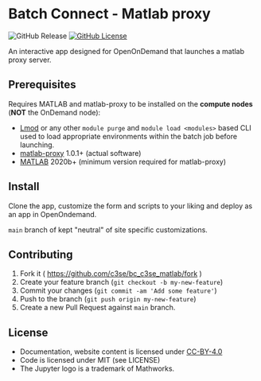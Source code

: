 # Batch Connect - Matlab proxy

![GitHub Release](https://img.shields.io/github/release/c3se/bc_c3se_matlab.svg)
[![GitHub License](https://img.shields.io/badge/license-MIT-green.svg)](https://opensource.org/licenses/MIT)

An interactive app designed for OpenOnDemand that launches a matlab proxy server.

## Prerequisites

Requires MATLAB and matlab-proxy to be installed on the **compute nodes** (**NOT** the
OnDemand node):

- [Lmod] or any other `module purge` and `module load <modules>` based
  CLI used to load appropriate environments within the batch job before
  launching.
- [matlab-proxy] 1.0.1+ (actual software)
- [MATLAB] 2020b+ (minimum version required for matlab-proxy)

[Lmod]: https://www.tacc.utexas.edu/research-development/tacc-projects/lmod
[matlab-proxy]: https://github.com/mathworks/matlab-proxy/
[MATLAB]: https://mathworks.com

## Install

Clone the app, customize the form and scripts to your liking and deploy as an app in OpenOndemand.

`main` branch of kept "neutral" of site specific customizations.

## Contributing

1. Fork it ( <https://github.com/c3se/bc_c3se_matlab/fork> )
2. Create your feature branch (`git checkout -b my-new-feature`)
3. Commit your changes (`git commit -am 'Add some feature'`)
4. Push to the branch (`git push origin my-new-feature`)
5. Create a new Pull Request against `main` branch.

## License

* Documentation, website content is licensed under
  [CC-BY-4.0](https://creativecommons.org/licenses/by/4.0/)
* Code is licensed under MIT (see LICENSE)
* The Jupyter logo is a trademark of Mathworks.
